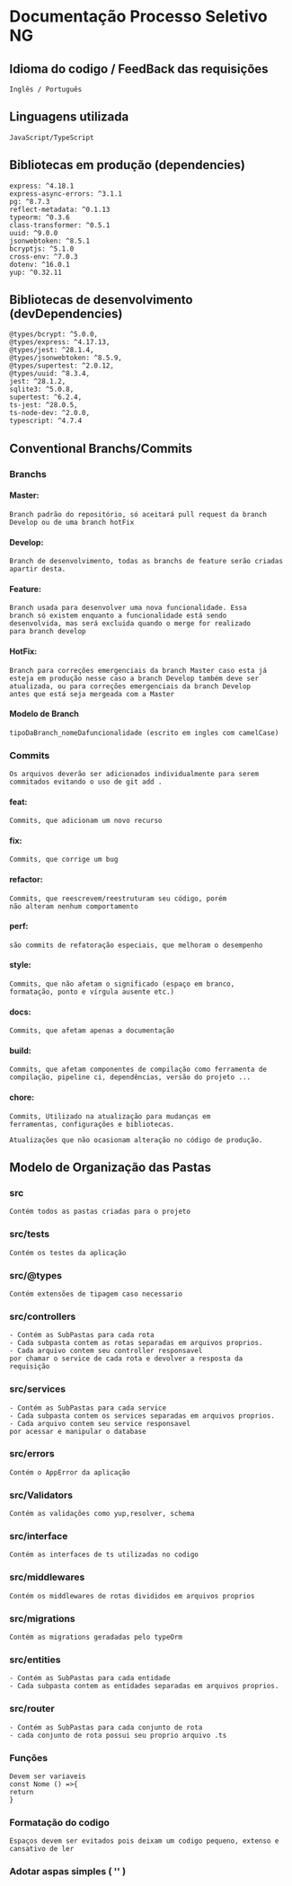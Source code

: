 # Documentação Processo Seletivo NG

## Idioma do codigo / FeedBack das requisições

    Inglês / Português
  
## Linguagens utilizada

    JavaScript/TypeScript

## Bibliotecas em produção (dependencies)

    express: ^4.18.1
    express-async-errors: ^3.1.1
    pg: ^8.7.3
    reflect-metadata: ^0.1.13
    typeorm: ^0.3.6
    class-transformer: ^0.5.1
    uuid: ^9.0.0
    jsonwebtoken: ^8.5.1
    bcryptjs: ^5.1.0
    cross-env: ^7.0.3
    dotenv: ^16.0.1
    yup: ^0.32.11
  
## Bibliotecas de desenvolvimento (devDependencies)

    @types/bcrypt: ^5.0.0,
    @types/express: ^4.17.13,
    @types/jest: ^28.1.4,
    @types/jsonwebtoken: ^8.5.9,
    @types/supertest: ^2.0.12,
    @types/uuid: ^8.3.4,
    jest: ^28.1.2,
    sqlite3: ^5.0.8,
    supertest: ^6.2.4,
    ts-jest: ^28.0.5,
    ts-node-dev: ^2.0.0,
    typescript: ^4.7.4

## Conventional Branchs/Commits

### Branchs

#### Master:

    Branch padrão do repositório, só aceitará pull request da branch
    Develop ou de uma branch hotFix

#### Develop:

    Branch de desenvolvimento, todas as branchs de feature serão criadas apartir desta.

#### Feature:

    Branch usada para desenvolver uma nova funcionalidade. Essa
    branch só existem enquanto a funcionalidade está sendo
    desenvolvida, mas será excluida quando o merge for realizado
    para branch develop

#### HotFix:

    Branch para correções emergenciais da branch Master caso esta já
    esteja em produção nesse caso a branch Develop também deve ser
    atualizada, ou para correções emergenciais da branch Develop
    antes que está seja mergeada com a Master

#### Modelo de Branch

    tipoDaBranch_nomeDafuncionalidade (escrito em ingles com camelCase)

### Commits

    Os arquivos deverão ser adicionados individualmente para serem
    commitados evitando o uso de git add .

#### feat:

    Commits, que adicionam um novo recurso

#### fix:

    Commits, que corrige um bug

#### refactor:

    Commits, que reescrevem/reestruturam seu código, porém
    não alteram nenhum comportamento

#### perf:

    são commits de refatoração especiais, que melhoram o desempenho

#### style:

    Commits, que não afetam o significado (espaço em branco,
    formatação, ponto e vírgula ausente etc.)

#### docs:
  
    Commits, que afetam apenas a documentação

#### build:

    Commits, que afetam componentes de compilação como ferramenta de
    compilação, pipeline ci, dependências, versão do projeto ...
  
#### chore:

    Commits, Utilizado na atualização para mudanças em
    ferramentas, configurações e bibliotecas.

    Atualizações que não ocasionam alteração no código de produção.

## Modelo de Organização das Pastas

### src

    Contém todos as pastas criadas para o projeto

### src/**tests**

    Contém os testes da aplicação

### src/@types

    Contém extensões de tipagem caso necessario

### src/controllers

    - Contém as SubPastas para cada rota
    - Cada subpasta contem as rotas separadas em arquivos proprios.
    - Cada arquivo contem seu controller responsavel
    por chamar o service de cada rota e devolver a resposta da
    requisição

### src/services

    - Contém as SubPastas para cada service
    - Cada subpasta contem os services separadas em arquivos proprios.
    - Cada arquivo contem seu service responsavel
    por acessar e manipular o database

### src/errors

    Contém o AppError da aplicação

### src/Validators

    Contém as validações como yup,resolver, schema

### src/interface

    Contém as interfaces de ts utilizadas no codigo
  
### src/middlewares

    Contém os middlewares de rotas divididos em arquivos proprios

### src/migrations

    Contém as migrations geradadas pelo typeOrm

### src/entities

    - Contém as SubPastas para cada entidade
    - Cada subpasta contem as entidades separadas em arquivos proprios.
    
### src/router

    - Contém as SubPastas para cada conjunto de rota
    - cada conjunto de rota possui seu proprio arquivo .ts
    
### Funções

    Devem ser variaveis
    const Nome () =>{
    return
    }

### Formatação do codigo

    Espaços devem ser evitados pois deixam um codigo pequeno, extenso e cansativo de ler

### Adotar aspas simples ( '' )

